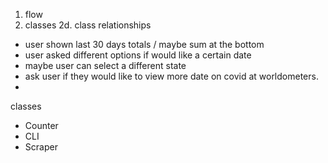 1. flow
2. classes
  2d. class relationships

- user shown last 30 days totals / maybe sum at the bottom
- user asked different options if would like a certain date
- maybe user can select a different state
- ask user if they would like to view more date on covid at worldometers.
- 
classes
- Counter
- CLI
- Scraper